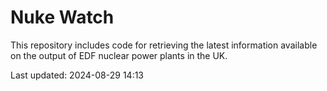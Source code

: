# Nuke Watch

This repository includes code for retrieving the latest information available on the output of EDF nuclear power plants in the UK.

Last updated: 2024-08-29 14:13